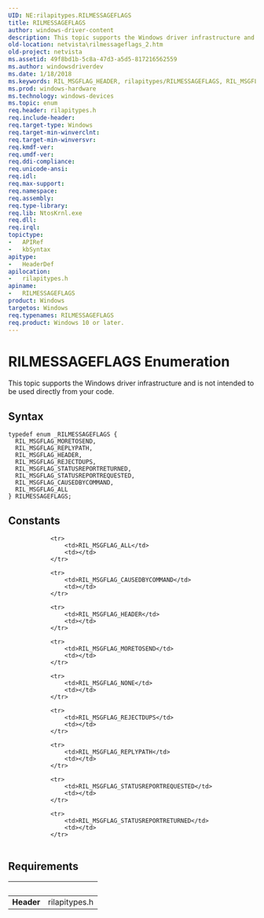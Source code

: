 ```yaml
---
UID: NE:rilapitypes.RILMESSAGEFLAGS
title: RILMESSAGEFLAGS
author: windows-driver-content
description: This topic supports the Windows driver infrastructure and is not intended to be used directly from your code.
old-location: netvista\rilmessageflags_2.htm
old-project: netvista
ms.assetid: 49f8bd1b-5c8a-47d3-a5d5-817216562559
ms.author: windowsdriverdev
ms.date: 1/18/2018
ms.keywords: RIL_MSGFLAG_HEADER, rilapitypes/RILMESSAGEFLAGS, RIL_MSGFLAG_MORETOSEND, RILMESSAGEFLAGS enumeration [Network Drivers Starting with Windows Vista], rilapitypes/RIL_MSGFLAG_REJECTDUPS, rilapitypes/RIL_MSGFLAG_STATUSREPORTRETURNED, RIL_MSGFLAG_ALL, RILMESSAGEFLAGS, rilapitypes/RIL_MSGFLAG_CAUSEDBYCOMMAND, RIL_MSGFLAG_STATUSREPORTRETURNED, RIL_MSGFLAG_STATUSREPORTREQUESTED, RIL_MSGFLAG_CAUSEDBYCOMMAND, RIL_MSGFLAG_REPLYPATH, rilapitypes/RIL_MSGFLAG_HEADER, netvista.rilmessageflags_2, rilapitypes/RIL_MSGFLAG_REPLYPATH, rilapitypes/RIL_MSGFLAG_STATUSREPORTREQUESTED, rilapitypes/RIL_MSGFLAG_MORETOSEND, RIL_MSGFLAG_REJECTDUPS, rilapitypes/RIL_MSGFLAG_ALL
ms.prod: windows-hardware
ms.technology: windows-devices
ms.topic: enum
req.header: rilapitypes.h
req.include-header: 
req.target-type: Windows
req.target-min-winverclnt: 
req.target-min-winversvr: 
req.kmdf-ver: 
req.umdf-ver: 
req.ddi-compliance: 
req.unicode-ansi: 
req.idl: 
req.max-support: 
req.namespace: 
req.assembly: 
req.type-library: 
req.lib: NtosKrnl.exe
req.dll: 
req.irql: 
topictype:
-	APIRef
-	kbSyntax
apitype:
-	HeaderDef
apilocation:
-	rilapitypes.h
apiname:
-	RILMESSAGEFLAGS
product: Windows
targetos: Windows
req.typenames: RILMESSAGEFLAGS
req.product: Windows 10 or later.
---
```


# RILMESSAGEFLAGS Enumeration
This topic supports the Windows driver infrastructure and is not intended to be used directly from your code.

## Syntax
````
typedef enum _RILMESSAGEFLAGS { 
  RIL_MSGFLAG_MORETOSEND,
  RIL_MSGFLAG_REPLYPATH,
  RIL_MSGFLAG_HEADER,
  RIL_MSGFLAG_REJECTDUPS,
  RIL_MSGFLAG_STATUSREPORTRETURNED,
  RIL_MSGFLAG_STATUSREPORTREQUESTED,
  RIL_MSGFLAG_CAUSEDBYCOMMAND,
  RIL_MSGFLAG_ALL
} RILMESSAGEFLAGS;
````

## Constants

<table>
            
                <tr>
                    <td>RIL_MSGFLAG_ALL</td>
                    <td></td>
                </tr>
            
                <tr>
                    <td>RIL_MSGFLAG_CAUSEDBYCOMMAND</td>
                    <td></td>
                </tr>
            
                <tr>
                    <td>RIL_MSGFLAG_HEADER</td>
                    <td></td>
                </tr>
            
                <tr>
                    <td>RIL_MSGFLAG_MORETOSEND</td>
                    <td></td>
                </tr>
            
                <tr>
                    <td>RIL_MSGFLAG_NONE</td>
                    <td></td>
                </tr>
            
                <tr>
                    <td>RIL_MSGFLAG_REJECTDUPS</td>
                    <td></td>
                </tr>
            
                <tr>
                    <td>RIL_MSGFLAG_REPLYPATH</td>
                    <td></td>
                </tr>
            
                <tr>
                    <td>RIL_MSGFLAG_STATUSREPORTREQUESTED</td>
                    <td></td>
                </tr>
            
                <tr>
                    <td>RIL_MSGFLAG_STATUSREPORTRETURNED</td>
                    <td></td>
                </tr>
</table>


## Requirements
| &nbsp; | &nbsp; |
| ---- |:---- |
| **Header** | rilapitypes.h |